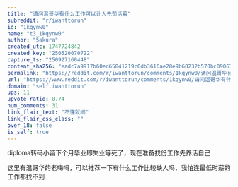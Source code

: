 ```yaml
---
title: "请问温哥华有什么工作可以让人先苟活着"
subreddit: "r/iwanttorun"
id: "1kqynw0"
name: "t3_1kqynw0"
author: "5akura"
created_utc: 1747724842
created_key: "250520070722"
capture_ts: "250927160448"
content_sha256: "eadc7a9917b60ed65841219c0db3616ae28e9b60232b570bc0906719a1067389"
permalink: "https://reddit.com/r/iwanttorun/comments/1kqynw0/请问温哥华有什么工作可以让人先苟活着/"
url: "https://www.reddit.com/r/iwanttorun/comments/1kqynw0/请问温哥华有什么工作可以让人先苟活着/"
domain: "self.iwanttorun"
ups: 11
upvote_ratio: 0.74
num_comments: 31
link_flair_text: "不懂就问"
link_flair_css_class: ""
over_18: false
is_self: true
---
```


diploma转码小留下个月毕业即失业等死了，现在准备找份工作先养活自己

这里有温哥华的老嗨吗，可以推荐一下有什么工作比较缺人吗，我怕连最低时薪的工作都找不到

